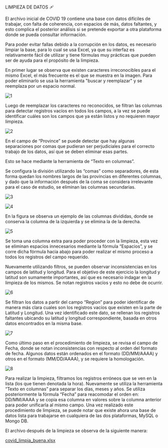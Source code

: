 LIMPIEZA DE DATOS 🩹

El archivo inicial de COVID 19 contiene una base con datos difíciles de trabajar, con falta de coherencia, con espacios de más,
datos faltantes, y esto complica el posterior análisis si se pretende exportar a otra plataforma donde se pueda consultar información.

Para poder evitar fallas debido a la corrupción en los datos, es necesario limpiar la base, para lo cual se usa Excel, ya que su 
interfaz es relativamente fácil de utilizar y tiene fórmulas muy prácticas que pueden ser de ayuda para el propósito de la limpieza.

En primer lugar se observa que existen caracteres irreconocibles para el mismo Excel, el más frecuente es el que se muestra en la imagen.
Para poder eliminarlo se usa la herramienta "buscar y reemplazar" y se reemplaza por un espacio normal.

![1](https://github.com/andiisantoss/QueryCompetition/assets/147234584/5801caaf-9eb4-4785-bdf8-6a396149ebe5)

Luego de reemplazar los caracteres no reconocidos, se filtran las columnas para detectar registros vacíos en todos los campos, a 
la vez se puede identificar cuáles son los campos que ya están listos y no requieren mayor limpieza.

![2](https://github.com/andiisantoss/QueryCompetition/assets/147234584/57525cc6-0229-43c0-9b8c-5eb624ced658)

En el campo de “Province” se puede detectar que hay algunas separaciones por comas que pudieran ser perjudiciales para el correcto 
trabajo de los datos, así que se deben eliminar esas partes.

Esto se hace mediante la herramienta de “Texto en columnas”.

Se configura la división utilizando las “comas” como separadores, de esta forma quedan los nombres largos de las provincias en diferentes
columnas, y dado que la información después de la coma se considera irrelevante para el caso de estudio, se eliminan las columnas
secundarias. 

![3](https://github.com/andiisantoss/QueryCompetition/assets/147234584/33c65900-d3bd-4572-9344-817427ccfd77)


![4](https://github.com/andiisantoss/QueryCompetition/assets/147234584/8eb0eba3-1a77-45f7-9d76-818d03748025)


En la figura se observa un ejemplo de las columnas divididas, donde se conserva la columna de la izquierda y se elimina la de la derecha.

![5](https://github.com/andiisantoss/QueryCompetition/assets/147234584/17995156-4cd0-4ae9-a0cd-f61e49b9106f)


Se toma una columna extra para poder proceder con la limpieza, esta vez se eliminan espacios innecesarios mediante la fórmula “Espacios”,
y se corre dicha fórmula hacia abajo para poder realizar el mismo proceso a todos los registros del campo requerido.

Nuevamente utilizando filtros, se pueden observar inconsistencias en los campos de latitud y longitud. 
Para el objetivo de este ejercicio la longitud y latitud son sumamente importantes, así que es necesario indagar en la limpieza de los
mismos. Se notan registros vacíos y esto no debe de ocurrir.

![6](https://github.com/andiisantoss/QueryCompetition/assets/147234584/414f7622-42e3-4dc3-8874-2f7d76980903)


Se filtran los datos a partir del campo “Region” para poder identificar de manera más clara cuales son los registros vacíos que existen
en la parte de Latitud y Longitud. Una vez identificado este dato, se rellenan los registros faltantes ubicando su latitud y 
longitud correspondiente, basada en otros datos encontrados en la misma base.

![7](https://github.com/andiisantoss/QueryCompetition/assets/147234584/1531d876-b5eb-4a15-9639-b78391aa4298)


Como último paso en el procedimiento de limpieza, se revisa el campo de Fecha, donde se notan inconsistencias con respecto al orden del 
formato de fecha. Algunos datos están ordenados en el formato (DD/MM/AAAA) y otros en el formato (MM/DD/AAAA), y se requiere la homologación.

![8](https://github.com/andiisantoss/QueryCompetition/assets/147234584/1c9e66a5-3e78-4f40-a72f-0489657bc8ed)


Para realizar la limpieza, filtramos los registros erróneos que se ven en la lista (los que tienen denotada la hora). 
Nuevamente se utiliza la herramienta “Texto en columnas” para separar los días, meses y años. Se utiliza posteriormente la 
fórmula “Fecha” para reacomodar el orden en: DD/MM/AAAA y se copia esa columna en valores sobre la columna anterior para poder 
unificarla al mismo campo.
Una vez realizado este procedimiento de limpieza, se puede notar que existe ahora una base de datos lista para trabajarse en 
cualquiera de las dos plataformas, MySQL o Mongo DB.

El archivo después de la limpieza se observa de la siguiente manera:

[covid_limpia_buena.xlsx](https://github.com/andiisantoss/QueryCompetition/files/14392272/covid_limpia_buena.xlsx)




